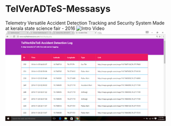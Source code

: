 # TelVerADTeS-Messasys
Telemetry Versatile Accident Detection Tracking and Security System
Made at kerala state science fair - 2016
![Intro Video](https://youtu.be/OGND_H8eRt8)
![preview website](track.png)
